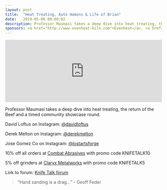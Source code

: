 ```yaml
---
layout: post
title:  "Heat Treating, Auto Hamons & Life of Brian"
date:   2019-05-06 00:00:02
description: Professor Maumasi takes a deep dive into heat treating, the return of the Beef and a timed community showcase round.  
sponsors: <a href="http://www.evenheat-kiln.com">Evenheat</a>, <a href="http://www.combatabrasives.com">Combat Abrasives</a>, <a href="https://newjerseysteelbaron.com">New Jersey Steel Baron</a> and <a href="http://www.claryxmetalworks.com">Claryx Metalworks</a>.
---
```


<iframe frameborder='0' height='200px' scrolling='no' seamless src='https://embed.simplecast.com/f65213a5?color=f5f5f5' width='100%'></iframe>

Professor Maumasi takes a deep dive into heat treating, the return of the Beef and a timed community showcase round.        

 
David Loftus on Instagram: <a href="https://www.instagram.com/davidloftus"> @davidloftus</a>  

Derek Melton on Instagram: <a href="https://www.instagram.com/derekmelton"> @derekmelton</a>  

Jose Gomez Co on Instagram: <a href="https://www.instagram.com/lostartsforge"> @lostartsforge</a>  



  
10% off all orders at  <a href="http://www.combatabrasives.com">Combat Abrasives</a> with promo code KNIFETALK10  

5% off grinders at <a href="http://www.claryxmetalworks.com">Claryx Metalworks</a> with promo code KNIFETALK5 

   
  

Link to forum: <a href="http://forum.knifetalk.net">Knife Talk forum</a>




 


<blockquote class="largeQuote">“Hand sanding is a drag...” - Geoff Feder</blockquote>



